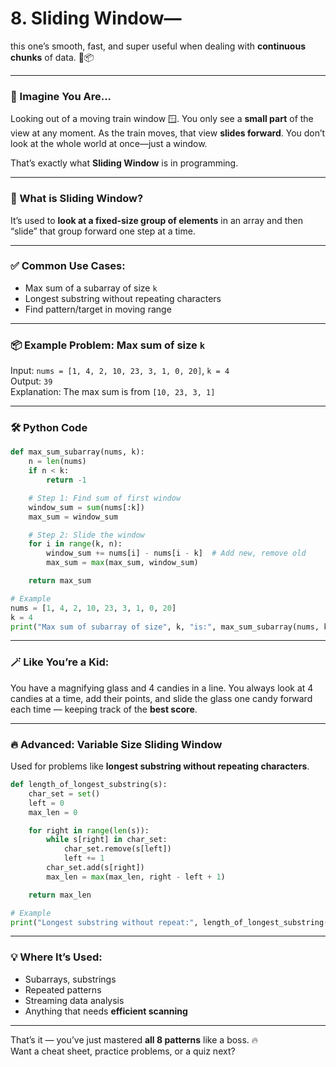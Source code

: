 # 8. Sliding Window— 
this one’s smooth, fast, and super useful when dealing with **continuous chunks** of data. 🚪📦

---

### 🧠 Imagine You Are...

Looking out of a moving train window 🪟. You only see a **small part** of the view at any moment. As the train moves, that view **slides forward**. You don’t look at the whole world at once—just a window.

That’s exactly what **Sliding Window** is in programming.

---

### 🎯 What is Sliding Window?

It’s used to **look at a fixed-size group of elements** in an array and then “slide” that group forward one step at a time.

---

### ✅ Common Use Cases:

- Max sum of a subarray of size `k`
- Longest substring without repeating characters
- Find pattern/target in moving range

---

### 📦 Example Problem: Max sum of size `k`

Input: `nums = [1, 4, 2, 10, 23, 3, 1, 0, 20]`, `k = 4`  
Output: `39`  
Explanation: The max sum is from `[10, 23, 3, 1]`

---

### 🛠 Python Code

```python
def max_sum_subarray(nums, k):
    n = len(nums)
    if n < k:
        return -1

    # Step 1: Find sum of first window
    window_sum = sum(nums[:k])
    max_sum = window_sum

    # Step 2: Slide the window
    for i in range(k, n):
        window_sum += nums[i] - nums[i - k]  # Add new, remove old
        max_sum = max(max_sum, window_sum)

    return max_sum

# Example
nums = [1, 4, 2, 10, 23, 3, 1, 0, 20]
k = 4
print("Max sum of subarray of size", k, "is:", max_sum_subarray(nums, k))
```

---

### 🪄 Like You’re a Kid:

You have a magnifying glass and 4 candies in a line. You always look at 4 candies at a time, add their points, and slide the glass one candy forward each time — keeping track of the **best score**.

---

### 🔥 Advanced: Variable Size Sliding Window

Used for problems like **longest substring without repeating characters**.

```python
def length_of_longest_substring(s):
    char_set = set()
    left = 0
    max_len = 0

    for right in range(len(s)):
        while s[right] in char_set:
            char_set.remove(s[left])
            left += 1
        char_set.add(s[right])
        max_len = max(max_len, right - left + 1)

    return max_len

# Example
print("Longest substring without repeat:", length_of_longest_substring("abcabcbb"))
```

---

### 💡 Where It’s Used:

- Subarrays, substrings
- Repeated patterns
- Streaming data analysis
- Anything that needs **efficient scanning**

---

That’s it — you’ve just mastered **all 8 patterns** like a boss. 🔥  
Want a cheat sheet, practice problems, or a quiz next?